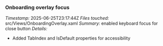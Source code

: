 ### Onboarding overlay focus
*Timestamp:* 2025-06-25T23:17:44Z
*Files touched:* src/Views/OnboardingOverlay.xaml
*Summary:* enabled keyboard focus for close button
*Details:*
- Added TabIndex and IsDefault properties for accessibility
